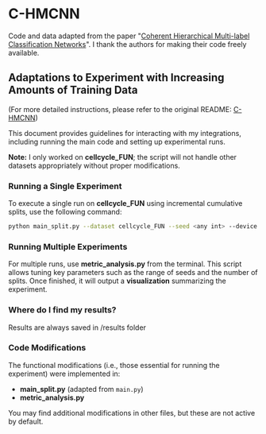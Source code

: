 # C-HMCNN

Code and data adapted from the paper "[Coherent Hierarchical Multi-label Classification Networks](https://proceedings.neurips.cc//paper/2020/file/6dd4e10e3296fa63738371ec0d5df818-Paper.pdf)". I thank the authors for making their code freely available.

## Adaptations to Experiment with Increasing Amounts of Training Data

(For more detailed instructions, please refer to the original README: [C-HMCNN](https://github.com/EGiunchiglia/C-HMCNN))

This document provides guidelines for interacting with my integrations, including running the main code and setting up experimental runs.

**Note:** I only worked on **cellcycle_FUN**; the script will not handle other datasets appropriately without proper modifications.

### Running a Single Experiment
To execute a single run on **cellcycle_FUN** using incremental cumulative splits, use the following command:

```sh
python main_split.py --dataset cellcycle_FUN --seed <any int> --device <0 for CPU, 1 for GPU> --num_splits <number of desired splits>
```

### Running Multiple Experiments
For multiple runs, use **metric_analysis.py** from the terminal. This script allows tuning key parameters such as the range of seeds and the number of splits. Once finished, it will output a **visualization** summarizing the experiment.

### Where do I find my results?
Results are always saved in /results folder

### Code Modifications
The functional modifications (i.e., those essential for running the experiment) were implemented in:
- **main_split.py** (adapted from `main.py`)
- **metric_analysis.py**

You may find additional modifications in other files, but these are not active by default.


